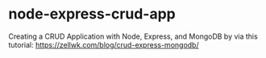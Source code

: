 # node-express-crud-app

Creating a CRUD Application with Node, Express, and MongoDB by via this tutorial: https://zellwk.com/blog/crud-express-mongodb/
